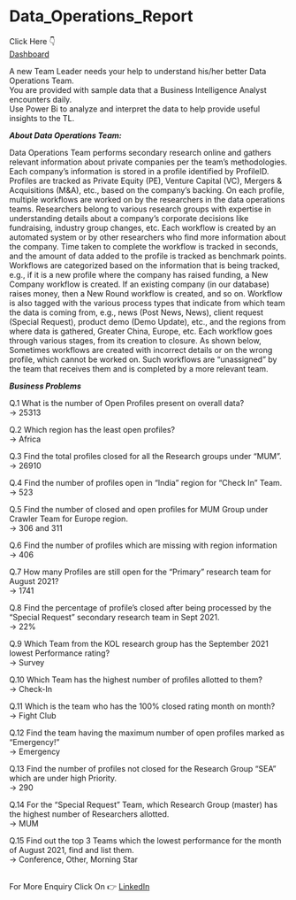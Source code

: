 # Data_Operations_Report<br>

Click Here 👇<br>
[Dashboard](https://app.powerbi.com/view?r=eyJrIjoiMjJkNjAxMDgtZjBhYS00YWUyLWEyZjgtNDk5ZmZlNzNiNzY0IiwidCI6ImM0YzUzNGFiLTZlMGMtNDRmOC04YzRiLTAxN2ViZWUxZGMxYiJ9)<br>

A new Team Leader needs your help to understand his/her better Data Operations Team.<br> 
You are provided with sample data that a Business Intelligence Analyst encounters daily.<br> 
Use Power Bi to analyze and interpret the data to help provide useful insights to the TL.<br>

***About Data Operations Team:***<br>

Data Operations Team performs secondary research online and gathers relevant information about private companies per the team’s methodologies. Each company’s information is stored in a profile identified by ProfileID. Profiles are tracked as Private Equity (PE), Venture Capital (VC), Mergers & Acquisitions (M&A), etc., based on the company’s backing. On each profile, multiple workflows are worked on by the researchers in the data operations teams. Researchers belong to various research groups with expertise in understanding details about a company’s corporate decisions like fundraising, industry group changes, etc. Each workflow is created by an automated system or by other researchers who find more information about the company. Time taken to complete the workflow is tracked in seconds, and the amount of data added to the profile is tracked as benchmark points. Workflows are categorized based on the information that is being tracked, e.g., if it is a new profile where the company has raised funding, a New Company workflow is created. If an existing company (in our database) raises money, then a New Round workflow is created, and so on. Workflow is also tagged with the various process types that indicate from which team the data is coming from, e.g., news (Post News, News), client request (Special Request), product demo (Demo Update), etc., and the regions from where data is gathered, Greater China, Europe, etc. Each workflow goes through various stages, from its creation to closure. As shown below, Sometimes workflows are created with incorrect details or on the wrong profile, which cannot be worked on. Such workflows are “unassigned” by the team that receives them and is completed by a more relevant team.<br>

***Business Problems***<br>

Q.1 What is the number of Open Profiles present on overall data?<br>
-> 25313<br>

Q.2 Which region has the least open profiles?<br>
-> Africa<br>

Q.3 Find the total profiles closed for all the Research groups under “MUM”.<br>
-> 26910<br>

Q.4 Find the number of profiles open in “India” region for “Check In” Team.<br>
-> 523<br>

Q.5 Find the number of closed and open profiles for MUM Group under Crawler Team for Europe region.<br>
-> 306 and 311<br>

Q.6 Find the number of profiles which are missing with region information<br>
-> 406<br>

Q.7 How many Profiles are still open for the “Primary” research team for August 2021?<br>
-> 1741<br>

Q.8 Find the percentage of profile’s closed after being processed by the “Special Request” secondary research team in Sept 2021.<br>
-> 22%<br>

Q.9 Which Team from the KOL research group has the September 2021 lowest Performance rating?<br>
-> Survey<br>

Q.10 Which Team has the highest number of profiles allotted to them?<br>
-> Check-In<br>

Q.11 Which is the team who has the 100% closed rating month on month?<br>
-> Fight Club<br>

Q.12 Find the team having the maximum number of open profiles marked as “Emergency!”<br>
-> Emergency<br>

Q.13 Find the number of profiles not closed for the Research Group “SEA” which are under high Priority.<br>
-> 290<br>

Q.14 For the “Special Request” Team, which Research Group (master) has the highest number of Researchers allotted.<br>
-> MUM<br>

Q.15 Find out the top 3 Teams which the lowest performance for the month of August 2021, find and list them.<br>
-> Conference, Other, Morning Star<br>
<br>

For More Enquiry Click On 👉 [LinkedIn](www.linkedin.com/in/udipta-anupam)






